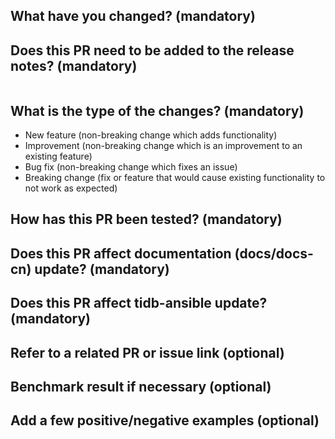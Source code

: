 <!--
Thank you for contributing to TiDB! Please read TiDB's [CONTRIBUTING](https://github.com/pingcap/tidb/blob/master/CONTRIBUTING.md) document **BEFORE** filing this PR.
-->

## What have you changed? (mandatory)

<!--
Please explain **IN DETAIL** what the changes are in this PR and why they are needed:
- Summarize your change (mandatory)
- How does this PR work? Need a brief introduction for the changed logic (optional)
- Separately describe each logical change and avoid lazy messages (optional)
- Describe any limitations of the current code (optional)

Please **NOTE** that:
- Do not assume reviewers understand the original issue
-->

## Does this PR need to be added to the release notes? (mandatory)

<!--
If this PR needs to be added to the release notes, please:
1. add the "**release-note**" label for this PR
2. write your release note in the below block
3. include the string "action required" if the PR requires additional action from users switching to the new release
-->

```release-note
```

## What is the type of the changes? (mandatory)

<!--
The currently defined types are listed below, please pick one of the types for this PR by removing the others.
-->

- New feature (non-breaking change which adds functionality)
- Improvement (non-breaking change which is an improvement to an existing feature)
- Bug fix (non-breaking change which fixes an issue)
- Breaking change (fix or feature that would cause existing functionality to not work as expected)

## How has this PR been tested? (mandatory)

<!--
Please describe the tests that you ran to verify your changes.
Have you finished unit tests, integration tests, or manual tests?
What additional tests would give you greater confidence in this change?
-->

## Does this PR affect documentation (docs/docs-cn) update? (mandatory)

<!--
If there is document change, please file a PR in ([docs](https://github.com/pingcap/docs) or [docs-cn](https://github.com/pingcap/docs-cn)) and add the PR number here.
-->

## Does this PR affect tidb-ansible update? (mandatory)

<!--
If there is a configuration or metrics change, please file a PR in [tidb-ansible](https://github.com/pingcap/tidb-ansible), and add the PR number here.
-->

## Refer to a related PR or issue link (optional)

## Benchmark result if necessary (optional)

## Add a few positive/negative examples (optional)

